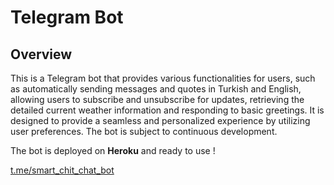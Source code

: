 # Telegram Bot

## Overview
This is a Telegram bot that provides various functionalities for users, such as automatically sending messages and quotes in Turkish and English, allowing users to subscribe and unsubscribe for updates, retrieving the detailed current weather information and responding to basic greetings. It is designed to provide a seamless and personalized experience by utilizing user preferences. 
The bot is subject to continuous development.

The bot is deployed on **Heroku** and ready to use !

[t.me/smart_chit_chat_bot](t.me/smart_chit_chat_bot)
